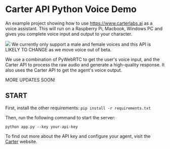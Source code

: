 # Carter API Python Voice Demo

An example project showing how to use https://www.carterlabs.ai as a voice assistant. This will run on a Raspberry Pi, Macbook, Windows PC and gives you complete voice input and output to your character.

![](https://i.giphy.com/media/NEvPzZ8bd1V4Y/giphy.webp)
We currently only support a male and female voices and this API is LIKELY TO CHANGE as we move voice out of beta.

We use a combination of PyWebRTC to get the user's voice input, and the Carter API to process the raw audio and generate a high-quality response. It also uses the Carter API to get the agent's voice output.

MORE UPDATES SOON!

## START

First, install the other requirements:
`pip install -r requirements.txt`

Then, run the following command to start the server:

`python app.py --key your-api-key`

To find out more about the API key and configure your agent, visit the [Carter](https://www.carterlabs.ai/) website.
